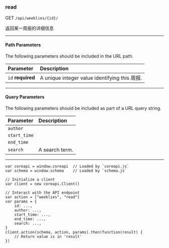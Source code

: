 ### read

GET `/api/weeklies/{id}/`

返回某一周报的详细信息

---

#### Path Parameters

The following parameters should be included in the URL path.

| Parameter         | Description                                   |
| :---------------- | :-------------------------------------------- |
| `id` **required** | A unique integer value identifying this 周报. |

---

#### Query Parameters

The following parameters should be included as part of a URL query string.

| Parameter    | Description    |
| :----------- | :------------- |
| `author`     |                |
| `start_time` |                |
| `end_time`   |                |
| `search`     | A search term. |

---

```
var coreapi = window.coreapi  // Loaded by `coreapi.js`
var schema = window.schema    // Loaded by `schema.js`

// Initialize a client
var client = new coreapi.Client()

// Interact with the API endpoint
var action = ["weeklies", "read"]
var params = {
    id: ...,
    author: ...,
    start_time: ...,
    end_time: ...,
    search: ...,
}
client.action(schema, action, params).then(function(result) {
    // Return value is in 'result'
})
```